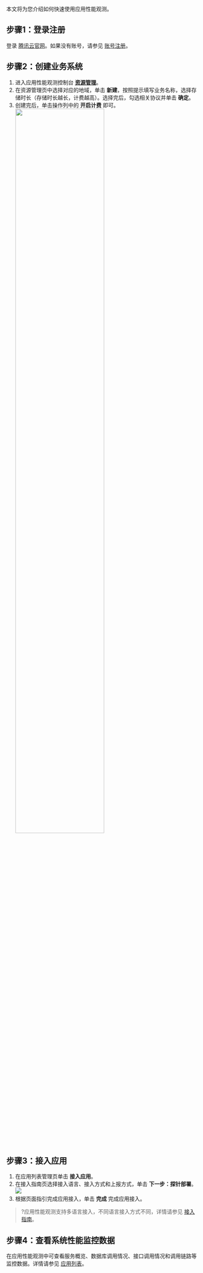 本文将为您介绍如何快速使用应用性能观测。

## 步骤1：登录注册[](id:step1)
登录 [腾讯云官网](https://cloud.tencent.com/login)。如果没有账号，请参见 [账号注册](https://cloud.tencent.com/document/product/378/17985)。

## 步骤2：创建业务系统[](id:step2)
1. 进入应用性能观测控制台 [**资源管理**](https://console.cloud.tencent.com/apm/monitor/team)。
2. 在资源管理页中选择对应的地域，单击 **新建**，按照提示填写业务名称，选择存储时长（存储时长越长，计费越高）。选择完后，勾选相关协议并单击 **确定**。   
3. 创建完后，单击操作列中的 **开启计费** 即可。
<img  width="70%" height="70%" src=
"https://qcloudimg.tencent-cloud.cn/raw/9bcdc1175fa81ff20be87fd03443b283.png"> 

 
## 步骤3：接入应用[](id:step3)
1. 在应用列表管理页单击 **接入应用**。
2. 在接入指南页选择接入语言、接入方式和上报方式，单击 **下一步：探针部署**。
![](https://qcloudimg.tencent-cloud.cn/raw/4fb70bd80c353862254c96d729ebbb82.png)
3. 根据页面指引完成应用接入，单击 **完成** 完成应用接入。
>?应用性能观测支持多语言接入，不同语言接入方式不同，详情请参见 [接入指南](https://cloud.tencent.com/document/product/1463/57860)。

## 步骤4：查看系统性能监控数据[](id:step4)
在应用性能观测中可查看服务概览、数据库调用情况、接口调用情况和调用链路等监控数据。详情请参见 [应用列表](https://cloud.tencent.com/document/product/1463/57472)。
